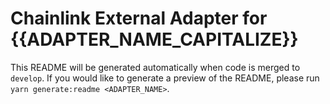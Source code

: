 # Chainlink External Adapter for {{ADAPTER_NAME_CAPITALIZE}}

This README will be generated automatically when code is merged to `develop`. If you would like to generate a preview of the README, please run `yarn generate:readme <ADAPTER_NAME>`.
